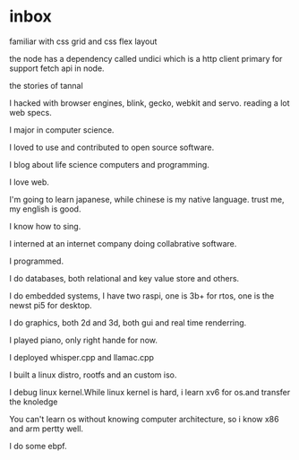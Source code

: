 
# inbox

familiar with css grid and css flex layout

the node has a dependency called undici which is a http client primary for support fetch api in node.


the stories of tannal

I hacked with browser engines, blink, gecko, webkit and servo.
reading a lot web specs.

I major in computer science.

I loved to use and contributed to open source software.

I blog about life science computers and programming.

I love web.

I'm going to learn japanese, while chinese is my native language.
trust me, my english is good.

I know how to sing.

I interned at an internet company doing collabrative software.

I programmed.

I do databases, both relational and key value store and others.

I do embedded systems, I have two raspi, one is 3b+ for rtos, one is the newst pi5 for desktop.

I do graphics, both 2d and 3d, both gui and real time renderring.



I played piano, only right hande for now.

I deployed whisper.cpp and llamac.cpp

I built a linux distro, rootfs and an custom iso.

I debug linux kernel.While linux kernel is hard, i learn xv6 for os.and transfer the knoledge

You can't learn os without knowing computer architecture, so i know x86 and arm pertty well.


I do some ebpf.
